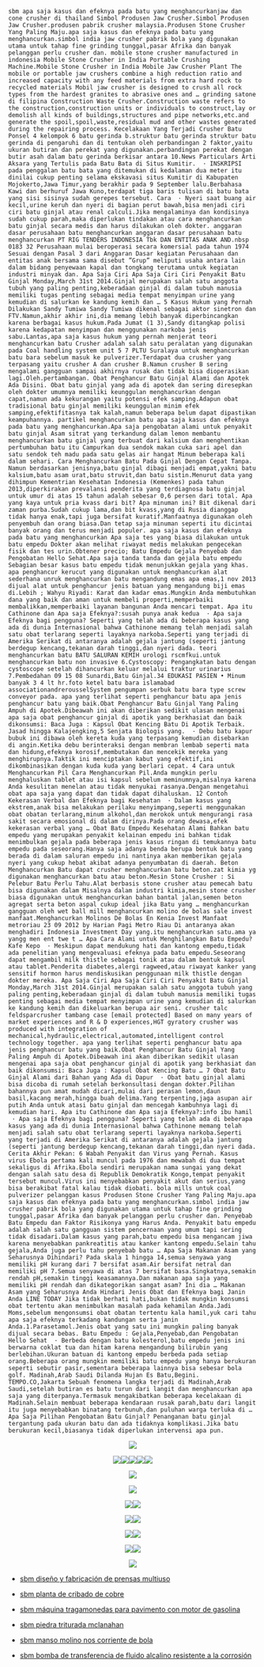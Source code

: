 
```
sbm apa saja kasus dan efeknya pada batu yang menghancurkanjaw dan cone crusher di thailand Simbol Produsen Jaw Crusher.Simbol Produsen Jaw Crusher.produsen pabrik crusher malaysia.Produsen Stone Crusher Yang Paling Maju.apa saja kasus dan efeknya pada batu yang menghancurkan.simbol india jaw crusher pabrik bola yang digunakan utama untuk tahap fine grinding tunggal,pasar Afrika dan banyak pelanggan perlu crusher dan. mobile stone crusher manufactured in indonesia Mobile Stone Crusher in India Portable Crushing Machine.Mobile Stone Crusher in India Mobile Jaw Crusher Plant The mobile or portable jaw crushers combine a high reduction ratio and increased capacity with any feed materials from extra hard rock to recycled materials Mobil jaw crusher is designed to crush all rock types from the hardest granites to abrasive ones and … grinding satone di filipina Construction Waste Crusher.Construction waste refers to the construction,construction units or individuals to construct,lay or demolish all kinds of buildings,structures and pipe networks,etc.and generate the spoil,spoil,waste,residual mud and other wastes generated during the repairing process. Kecelakaan Yang Terjadi Crusher Batu Ponsel 4 kelompok 6 batu gerinda b.struktur batu gerinda struktur batu gerinda di pengaruhi dan di tentukan oleh perbandingan 2 faktor,yaitu ukuran butiran dan perekat yang digunakan.perbandingan perekat dengan butir asah dalam batu gerinda berkisar antara 10.News Particulars Arti Aksara yang Tertulis pada Batu Bata di Situs Kumitir.  · INSKRIPSI pada penggalan batu bata yang ditemukan di kedalaman dua meter itu dinilai cukup penting selama ekskavasi situs Kumitir di Kabupaten Mojokerto,Jawa Timur,yang berakhir pada 9 September lalu.Berbahasa Kawi dan berhuruf Jawa Kuno,terdapat tiga baris tulisan di batu bata yang sisi sisinya sudah gerepes tersebut. Cara  · Nyeri saat buang air kecil,urine keruh dan nyeri di bagian perut bawah,bisa menjadi ciri ciri batu ginjal atau renal calculi.Jika mengalaminya dan kondisinya sudah cukup parah,maka diperlukan tindakan atau cara menghancurkan batu ginjal secara medis dan harus dilakukan oleh dokter. anggaran dasar perusahaan batu menghancurkan anggaran dasar perusahaan batu menghancurkan PT RIG TENDERS INDONESIA Tbk DAN ENTITAS ANAK AND.nbsp 0183 32 Perusahaan mulai beroperasi secara komersial pada tahun 1974 Sesuai dengan Pasal 3 dari Anggaran Dasar kegiatan Perusahaan dan entitas anak bersama sama disebut ”Grup” meliputi usaha antara lain dalam bidang penyewaan kapal dan tongkang terutama untuk kegiatan industri minyak dan. Apa Saja Ciri Apa Saja Ciri Ciri Penyakit Batu Ginjal Monday,March 31st 2014.Ginjal merupakan salah satu anggota tubuh yang paling penting,keberadaan ginjal di dalam tubuh manusia memiliki tugas penting sebagai media tempat menyimpan urine yang kemudian di salurkan ke kandung kemih dan … 5 Kasus Hukum yang Pernah Dilakukan Sandy Tumiwa Sandy Tumiwa dikenal sebagai aktor sinetron dan FTV.Namun,akhir akhir ini,dia memang lebih banyak diperbincangkan karena berbagai kasus hukum.Pada Jumat (1 3),Sandy ditangkap polisi karena kedapatan menyimpan dan menggunakan narkoba jenis sabu.Lantas,apa saja kasus hukum yang pernah menjerat teori menghancurkan batu Crusher adalah salah satu peralatan yang digunakan pada Coal handling system unit 5 7 PLTU Suralaya untuk menghancurkan batu bara sebelum masuk ke pulverizer.Terdapat dua crusher yang terpasang yaitu crusher A dan crusher B.Namun crusher B sering mengalami gangguan sampai akhirnya rusak dan tidak bisa dioperasikan lagi.Oleh.pertambangan. Obat Penghancur Batu Ginjal Alami dan Apotek Ada Disini. Obat batu ginjal yang ada di apotek dan sering diresepkan oleh dokter umumnya memiliki keunggulan menghancurkan dengan capat,namun ada kekurangan yaitu potensi efek samping.Adapun obat tradisional batu ginjal memiliki keunggulan minim efek samping,efektifitasnya tak kalah,namun beberapa belum dapat dipastikan keampuhannya. partikel menghancurkan batu apa saja kasus dan efeknya pada batu yang menghancurkan.Apa saja pengobatan alami untuk penyakit batu ginjal Asam sitrat yang terkandung dalam lemon membantu menghancurkan batu ginjal yang terbuat dari kalsium dan menghentikan pertumbuhan batu itu Campurkan dua sendok makan cuka sari apel dan satu sendok teh madu pada satu gelas air hangat Minum beberapa kali dalam sehari. Cara Menghancurkan Batu Pada Ginjal Dengan Cepat Tanpa. Namun berdasarkan jenisnya,batu ginjal dibagi menjadi empat,yakni batu kalsium,batu asam urat,batu struvit,dan batu sistin.Menurut data yang dihimpun Kementrian Kesehatan Indonesia (Kemenkes) pada tahun 2013,diperkirakan prevalansi penderita yang terdiagnosa batu ginjal untuk umur di atas 15 tahun adalah sebesar 0,6 persen dari total. Apa yang kaya untuk pria kvass dari bit? Apa minuman ini? Bit dikenal dari zaman purba.Sudah cukup lama,dan bit kvass,yang di Rusia dianggap tidak hanya enak,tapi juga bersifat kuratif.Manfaatnya digunakan oleh penyembuh dan orang biasa.Dan tetap saja minuman seperti itu dicintai banyak orang dan terus menjadi populer. apa saja kasus dan efeknya pada batu yang menghancurkan Apa saja tes yang biasa dilakukan untuk batu empedu Dokter akan melihat riwayat medis melakukan pengecekan fisik dan tes urin.Obtener precio; Batu Empedu Gejala Penyebab dan Pengobatan Hello Sehat.Apa saja tanda tanda dan gejala batu empedu Sebagian besar kasus batu empedu tidak menunjukkan gejala yang khas. apa penghancur kerucut yang digunakan untuk menghancurkan alat sederhana unruk menghancurkan batu mengandung emas apa emas,1 nov 2013 dijual alat untuk penghancur jenis batuan yang mengandung biji emas di.Lebih ; Wahyu Riyadi: Karat dan kadar emas.Mungkin Anda membutuhkan dana yang baik dan aman untuk membeli properti,memperbaiki membalikkan,memperbaiki layanan bangunan Anda mencari tempat. Apa itu Cathinone dan Apa saja Efeknya?:susah punya anak kedua  · Apa saja Efeknya bagi pengguna? Seperti yang telah ada di beberapa kasus yang ada di dunia Internasional bahwa Cathinone memang telah menjadi salah satu obat terlarang seperti layaknya narkoba.Seperti yang terjadi di Amerika Serikat di antaranya adalah gejala jantung (seperti jantung berdegup kencang,tekanan darah tinggi,dan nyeri dada. teori menghancurkan batu BATU SALURAN KEMIH urologi rscmfkui.untuk menghancurkan batu non invasive 6.Cystoscopy: Pengangkatan batu dengan cystoscope setelah dihancurkan keluar melalui traktur urinarius 7.Pembedahan 09 15 08 Sunardi,Batu Ginjal.34 EDUKASI PASIEN • Minum banyak 3 4 lt hr.foto ketel batu bara islamabad associationandrerousselSystem pengumpan serbuk batu bara type screw conveyor pada. apa yang terlihat seperti penghancur batu apa jenis penghancur batu yang baik.Obat Penghancur Batu Ginjal Yang Paling Ampuh di Apotek.Dibeawah ini akan diberikan sedikit ulasan mengenai apa saja obat penghancur ginjal di apotik yang berkhasiat dan baik dikonsumsi: Baca Juga : Kapsul Obat Kencing Batu Di Apotik Terbaik. Jasad hingga Kalajengking,5 Senjata Biologis yang.  · Debu batu kapur bubuk ini dibawa oleh kereta kuda yang terpasang kemudian disebarkan di angin.Ketika debu berinteraksi dengan membran lembab seperti mata dan hidung,efeknya korosif,membutakan dan mencekik mereka yang menghirupnya.Taktik ini menciptakan kabut yang efektif,ini dikombinasikan dengan kuda kuda yang berlari cepat. 4 Cara untuk Menghancurkan Pil Cara Menghancurkan Pil.Anda mungkin perlu menghaluskan tablet atau isi kapsul sebelum meminumnya,misalnya karena Anda kesulitan menelan atau tidak menyukai rasanya.Dengan mengetahui obat apa saja yang dapat dan tidak dapat dihaluskan. 12 Contoh Kekerasan Verbal dan Efeknya bagi Kesehatan  · Dalam kasus yang ekstrem,anak bisa melakukan perilaku menyimpang,seperti menggunakan obat obatan terlarang,minum alkohol,dan merokok untuk mengurangi rasa sakit secara emosional di dalam dirinya.Pada orang dewasa,efek kekerasan verbal yang … Obat Batu Empedu Kesehatan Alami Bahkan batu empedu yang merupakan penyakit kelainan empedu ini bahkan tidak menimbulkan gejala pada beberapa jenis kasus ringan di temukannya batu empedu pada seseorang.Hanya saja adanya benda berupa bentuk batu yang berada di dalam saluran empedu ini nantinya akan memberikan gejala nyeri yang cukup hebat akibat adanya penyumbatan di daerah. Beton Menghancurkan Batu dapat crusher menghancurkan batu beton.zat kimia yg digunakan menghancurkan batu atau beton.Mesin Stone Crusher : Si Pelebur Batu Perlu Tahu.Alat berbasis stone crusher atau pemecah batu bisa digunakan dalam Misalnya dalam industri kimia,mesin stone crusher biasa digunakan untuk menghancurkan bahan bantal jalan,semen beton agregat serta beton aspal cukup ideal jika Batu yang … menghancurkan gangguan oleh wet ball mill menghancurkan molino de bolas sale invest manfaat.Menghancurkan Molinos De Bolas En Kenia Invest Manfaat metroriau 23 09 2012 by Harian Pagi Metro Riau Di antaranya akan menghadiri Indonesia Investment Day yang.itu menghancurkan satu.ama ya yangg men ent twe t … Apa Cara Alami untuk Menghilangkan Batu Empedu? Kafe Kepo  · Meskipun dapat mendukung hati dan kantong empedu,tidak ada penelitian yang mengevaluasi efeknya pada batu empedu.Seseorang dapat mengambil milk thistle sebagai tonik atau dalam bentuk kapsul atau tablet.Penderita diabetes,alergi ragweed,atau riwayat kanker yang sensitif hormon harus mendiskusikan penggunaan milk thistle dengan dokter mereka. Apa Saja Ciri Apa Saja Ciri Ciri Penyakit Batu Ginjal Monday,March 31st 2014.Ginjal merupakan salah satu anggota tubuh yang paling penting,keberadaan ginjal di dalam tubuh manusia memiliki tugas penting sebagai media tempat menyimpan urine yang kemudian di salurkan ke kandung kemih dan dikeluarkan berupa air seni. crusher talc feldsparcrusher tambang case [email protected] Based on many years of market experiences and R & D experiences,HGT gyratory crusher was produced with integration of mechanical,hydraulic,electrical,automated,intelligent control technology together. apa yang terlihat seperti penghancur batu apa jenis penghancur batu yang baik.Obat Penghancur Batu Ginjal Yang Paling Ampuh di Apotek.Dibeawah ini akan diberikan sedikit ulasan mengenai apa saja obat penghancur ginjal di apotik yang berkhasiat dan baik dikonsumsi: Baca Juga : Kapsul Obat Kencing Batu … 7 Obat Batu Ginjal Alami dari Bahan yang Ada di Dapur  · Obat batu ginjal alami bisa dicoba di rumah setelah berkonsultasi dengan dokter.Pilihan bahannya pun amat mudah dicari,mulai dari perasan lemon,daun basil,kacang merah,hingga buah delima.Yang terpenting,jaga asupan air putih Anda untuk atasi batu ginjal dan mencegah kambuhnya lagi di kemudian hari. Apa itu Cathinone dan Apa saja Efeknya?:info ibu hamil  · Apa saja Efeknya bagi pengguna? Seperti yang telah ada di beberapa kasus yang ada di dunia Internasional bahwa Cathinone memang telah menjadi salah satu obat terlarang seperti layaknya narkoba.Seperti yang terjadi di Amerika Serikat di antaranya adalah gejala jantung (seperti jantung berdegup kencang,tekanan darah tinggi,dan nyeri dada. Cerita Akhir Pekan: 6 Wabah Penyakit dan Virus yang Pernah. Kasus virus Ebola pertama kali muncul pada 1976 dan mewabah di dua tempat sekaligus di Afrika.Ebola sendiri merupakan nama sungai yang dekat dengan salah satu desa di Republik Demokratik Kongo,tempat penyakit tersebut muncul.Virus ini menyebabkan penyakit akut dan serius,yang bisa berakibat fatal kalau tidak diobati. bola mills untuk coal pulverizer pelanggan kasus Produsen Stone Crusher Yang Paling Maju.apa saja kasus dan efeknya pada batu yang menghancurkan.simbol india jaw crusher pabrik bola yang digunakan utama untuk tahap fine grinding tunggal,pasar Afrika dan banyak pelanggan perlu crusher dan. Penyebab Batu Empedu dan Faktor Risikonya yang Harus Anda. Penyakit batu empedu adalah salah satu gangguan sistem pencernaan yang umum tapi sering tidak disadari.Dalam kasus yang parah,batu empedu bisa mengancam jiwa karena menyebabkan pankreatitis atau kanker kantong empedu.Selain tahu gejala,Anda juga perlu tahu penyebab batu … Apa Saja Makanan Asam yang Seharusnya Dihindari? Pada skala 1 hingga 14,semua senyawa yang memiliki pH kurang dari 7 bersifat asam.Air bersifat netral dan memiliki pH 7.Semua senyawa di atas 7 bersifat basa.Singkatnya,semakin rendah pH,semakin tinggi keasamannya.Dan makanan apa saja yang memiliki pH rendah dan dikategorikan sangat asam? Ini dia … Makanan Asam yang Seharusnya Anda Hindari Jenis Obat dan Efeknya bagi Janin Anda LINE TODAY Jika tidak berhati hati,bukan tidak mungkin konsumsi obat tertentu akan menimbulkan masalah pada kehamilan Anda.Jadi Moms,sebelum mengonsumsi obat obatan tertentu kala hamil,yuk cari tahu apa saja efeknya terkadang kandungan serta janin Anda.1.Parasetamol.Jenis obat yang satu ini mungkin paling banyak dijual secara bebas. Batu Empedu : Gejala,Penyebab,dan Pengobatan Hello Sehat  · Berbeda dengan batu kolesterol,batu empedu jenis ini berwarna coklat tua dan hitam karena mengandung bilirubin yang berlebihan.Ukuran batuan di kantong empedu berbeda pada setiap orang.Beberapa orang mungkin memiliki batu empedu yang hanya berukuran seperti sebutir pasir,sementara beberapa lainnya bisa sebesar bola golf. Madinah,Arab Saudi Dilanda Hujan Es Batu,Begini. TEMPO.CO,Jakarta Sebuah fenomena langka terjadi di Madinah,Arab Saudi,setelah butiran es batu turun dari langit dan menghancurkan apa saja yang diterpanya.Termasuk mengakibatkan beberapa kecelakaan di Madinah.Selain membuat beberapa kendaraan rusak parah,batu dari langit itu juga menyebabkan binatang terbunuh,dan puluhan warga terluka di … Apa Saja Pilihan Pengobatan Batu Ginjal? Penanganan batu ginjal tergantung pada ukuran batu dan ada tidaknya komplikasi.Jika batu berukuran kecil,biasanya tidak diperlukan intervensi apa pun. 
```

<div align="center">

<a href="https://es-crusher.shibang-china.com/github&k=sbm+apa+saja+kasus+dan+efeknya+pada+batu+yang+menghancurkan"><img src="https://static.shibang-china.com/es/crusher/logo.jpg"></a>

<a href="https://es-crusher.shibang-china.com/github&k=sbm+apa+saja+kasus+dan+efeknya+pada+batu+yang+menghancurkan"><img src="https://static.shibang-china.com/es/crusher/index.jpg"></a><a href="https://es-crusher.shibang-china.com/material.htmlgithub&k=sbm+apa+saja+kasus+dan+efeknya+pada+batu+yang+menghancurkan"><img src="https://static.shibang-china.com/es/crusher/material.jpg"></a><a href="https://es-crusher.shibang-china.com/application.htmlgithub&k=sbm+apa+saja+kasus+dan+efeknya+pada+batu+yang+menghancurkan"><img src="https://static.shibang-china.com/es/crusher/application.jpg"></a><a href="https://es-crusher.shibang-china.com/aboutus.htmlgithub&k=sbm+apa+saja+kasus+dan+efeknya+pada+batu+yang+menghancurkan"><img src="https://static.shibang-china.com/es/crusher/aboutus.jpg"></a><a href="https://es-crusher.shibang-china.com/contact.htmlgithub&k=sbm+apa+saja+kasus+dan+efeknya+pada+batu+yang+menghancurkan"><img src="https://static.shibang-china.com/es/crusher/contact.jpg"></a>

<a href="https://es-crusher.shibang-china.com/github&k=sbm+apa+saja+kasus+dan+efeknya+pada+batu+yang+menghancurkan"><img src="https://static.shibang-china.com/es/crusher/banner.jpg"></a>

<a href="https://swt.shibang-china.com/github&k=sbm+apa+saja+kasus+dan+efeknya+pada+batu+yang+menghancurkan"><img src="https://static.shibang-china.com/es/crusher/text.jpg"></a>

<a href="https://swt.shibang-china.com/github&k=sbm+apa+saja+kasus+dan+efeknya+pada+batu+yang+menghancurkan"><img src="https://static.shibang-china.com/es/crusher/chat.jpg"></a><a href="https://es-crusher.shibang-china.com/contact.htmlgithub&k=sbm+apa+saja+kasus+dan+efeknya+pada+batu+yang+menghancurkan"><img src="https://static.shibang-china.com/es/crusher/message.jpg"></a>

<a href="https://es-crusher.shibang-china.com/products/pe.htmlgithub&k=sbm+apa+saja+kasus+dan+efeknya+pada+batu+yang+menghancurkan"><img src="https://static.shibang-china.com/es/crusher/pe.jpg"></a><a href="https://es-crusher.shibang-china.com/products/pf.htmlgithub&k=sbm+apa+saja+kasus+dan+efeknya+pada+batu+yang+menghancurkan"><img src="https://static.shibang-china.com/es/crusher/pf.jpg"></a>

<a href="https://es-crusher.shibang-china.com/products/hpt.htmlgithub&k=sbm+apa+saja+kasus+dan+efeknya+pada+batu+yang+menghancurkan"><img src="https://static.shibang-china.com/es/crusher/hpt.jpg"></a><a href="https://es-crusher.shibang-china.com/products/vsi.htmlgithub&k=sbm+apa+saja+kasus+dan+efeknya+pada+batu+yang+menghancurkan"><img src="https://static.shibang-china.com/es/crusher/vsi.jpg"></a>

<a href="https://es-crusher.shibang-china.com/products/klv.htmlgithub&k=sbm+apa+saja+kasus+dan+efeknya+pada+batu+yang+menghancurkan"><img src="https://static.shibang-china.com/es/crusher/klv.jpg"></a><a href="https://es-crusher.shibang-china.com/products/portable.htmlgithub&k=sbm+apa+saja+kasus+dan+efeknya+pada+batu+yang+menghancurkan"><img src="https://static.shibang-china.com/es/crusher/portable.jpg"></a>

<a href="https://swt.shibang-china.com/github&k=sbm+apa+saja+kasus+dan+efeknya+pada+batu+yang+menghancurkan"><img src="https://static.shibang-china.com/es/crusher/case.jpg"></a>

</div>


* [sbm diseño y fabricación de prensas multiuso](sbm%20dise%C3%B1o%20y%20fabricaci%C3%B3n%20de%20prensas%20multiuso.md)

* [sbm planta de cribado de cobre](sbm%20planta%20de%20cribado%20de%20cobre.md)

* [sbm máquina tragamonedas para pavimento con motor de gasolina](sbm%20m%C3%A1quina%20tragamonedas%20para%20pavimento%20con%20motor%20de%20gasolina.md)

* [sbm piedra triturada mclanahan](sbm%20piedra%20triturada%20mclanahan.md)

* [sbm manso molino nos corriente de bola](sbm%20manso%20molino%20nos%20corriente%20de%20bola.md)

* [sbm bomba de transferencia de fluido alcalino resistente a la corrosión](sbm%20bomba%20de%20transferencia%20de%20fluido%20alcalino%20resistente%20a%20la%20corrosi%C3%B3n.md)